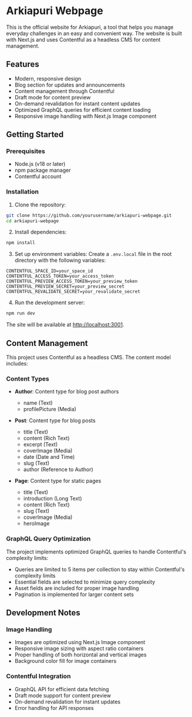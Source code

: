 # Arkiapuri Webpage

This is the official website for Arkiapuri, a tool that helps you manage everyday challenges in an easy and convenient way. The website is built with Next.js and uses Contentful as a headless CMS for content management.

## Features

- Modern, responsive design
- Blog section for updates and announcements
- Content management through Contentful
- Draft mode for content preview
- On-demand revalidation for instant content updates
- Optimized GraphQL queries for efficient content loading
- Responsive image handling with Next.js Image component

## Getting Started

### Prerequisites

- Node.js (v18 or later)
- npm package manager
- Contentful account

### Installation

1. Clone the repository:

```bash
git clone https://github.com/yourusername/arkiapuri-webpage.git
cd arkiapuri-webpage
```

2. Install dependencies:

```bash
npm install
```

3. Set up environment variables:
   Create a `.env.local` file in the root directory with the following variables:

```
CONTENTFUL_SPACE_ID=your_space_id
CONTENTFUL_ACCESS_TOKEN=your_access_token
CONTENTFUL_PREVIEW_ACCESS_TOKEN=your_preview_token
CONTENTFUL_PREVIEW_SECRET=your_preview_secret
CONTENTFUL_REVALIDATE_SECRET=your_revalidate_secret
```

4. Run the development server:

```bash
npm run dev
```

The site will be available at [http://localhost:3001](http://localhost:3001).

## Content Management

This project uses Contentful as a headless CMS. The content model includes:

### Content Types

- **Author**: Content type for blog post authors

  - name (Text)
  - profilePicture (Media)

- **Post**: Content type for blog posts

  - title (Text)
  - content (Rich Text)
  - excerpt (Text)
  - coverImage (Media)
  - date (Date and Time)
  - slug (Text)
  - author (Reference to Author)

- **Page**: Content type for static pages
  - title (Text)
  - introduction (Long Text)
  - content (Rich Text)
  - slug (Text)
  - coverImage (Media)
  - heroImage

### GraphQL Query Optimization

The project implements optimized GraphQL queries to handle Contentful's complexity limits:

- Queries are limited to 5 items per collection to stay within Contentful's complexity limits
- Essential fields are selected to minimize query complexity
- Asset fields are included for proper image handling
- Pagination is implemented for larger content sets

## Development Notes

### Image Handling

- Images are optimized using Next.js Image component
- Responsive image sizing with aspect ratio containers
- Proper handling of both horizontal and vertical images
- Background color fill for image containers

### Contentful Integration

- GraphQL API for efficient data fetching
- Draft mode support for content preview
- On-demand revalidation for instant updates
- Error handling for API responses
